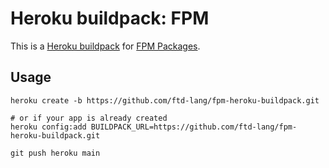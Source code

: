 # Heroku buildpack: FPM

This is a [Heroku buildpack](http://devcenter.heroku.com/articles/buildpacks) for [FPM Packages](http://fpm.dev/). 

## Usage

```
heroku create -b https://github.com/ftd-lang/fpm-heroku-buildpack.git

# or if your app is already created
heroku config:add BUILDPACK_URL=https://github.com/ftd-lang/fpm-heroku-buildpack.git

git push heroku main
```

